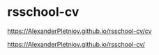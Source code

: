 # rsschool-cv
https://AlexanderPletniov.github.io/rsschool-cv/cv

https://AlexanderPletniov.github.io/rsschool-cv/
